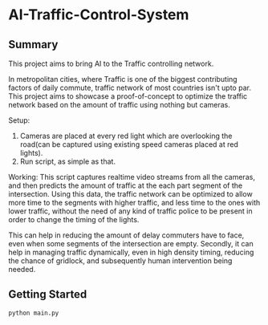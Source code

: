 # AI-Traffic-Control-System

## Summary 
This project aims to bring AI to the Traffic controlling network. 

In metropolitan cities, where Traffic is one of the biggest contributing factors of daily commute, traffic network of most countries isn't upto par. This project aims to showcase a proof-of-concept to optimize the traffic network based on the amount of traffic using nothing but cameras. 

Setup: 
1. Cameras are placed at every red light which are overlooking the road(can be captured using existing speed cameras placed at red lights). 
2. Run script, as simple as that. 

Working: 
This script captures realtime video streams from all the cameras, and then predicts the amount of traffic at the each part segment of the intersection. Using this data, the traffic network can be optimized to allow more time to the segments with higher traffic, and less time to the ones with lower traffic, without the need of any kind of traffic police to be present in order to change the timing of the lights.

This can help in reducing the amount of delay commuters have to face, even when some segments of the intersection are empty. Secondly, it can help in managing traffic dynamically, even in high density timing, reducing the chance of gridlock, and subsequently human intervention being needed. 

## Getting Started

```python 
python main.py
```
